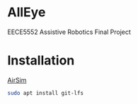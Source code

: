# AllEye
EECE5552 Assistive Robotics Final Project

# Installation
[AirSim](https://microsoft.github.io/AirSim/build_linux/)

``` bash
sudo apt install git-lfs
```
